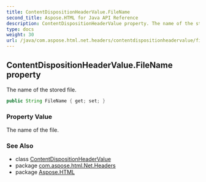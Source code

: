 ```yaml
---
title: ContentDispositionHeaderValue.FileName
second_title: Aspose.HTML for Java API Reference
description: ContentDispositionHeaderValue property. The name of the stored file
type: docs
weight: 30
url: /java/com.aspose.html.net.headers/contentdispositionheadervalue/filename/
---
```

## ContentDispositionHeaderValue.FileName property

The name of the stored file.

```java
public String FileName { get; set; }
```

### Property Value

The name of the file.

### See Also

* class [ContentDispositionHeaderValue](../)
* package [com.aspose.html.Net.Headers](../../contentdispositionheadervalue/)
* package [Aspose.HTML](../../../)
